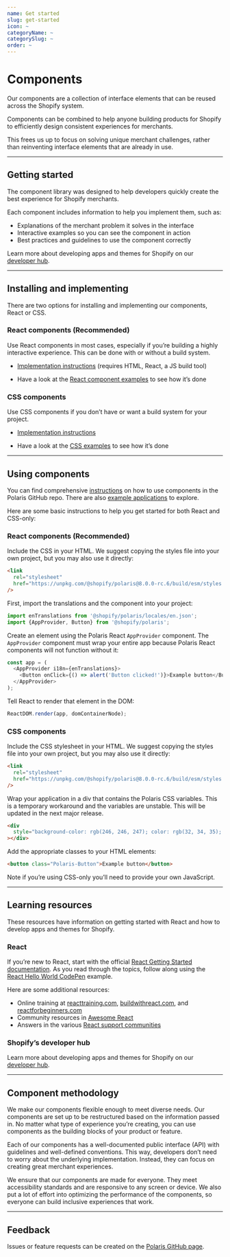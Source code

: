 ```yaml
---
name: Get started
slug: get-started
icon: ~
categoryName: ~
categorySlug: ~
order: ~
---
```


# Components

Our components are a collection of interface elements that can be reused across the Shopify system.

Components can be combined to help anyone building products for Shopify to efficiently design consistent experiences for merchants.

This frees us up to focus on solving unique merchant challenges, rather than reinventing interface elements that are already in use.

---

## Getting started

The component library was designed to help developers quickly create the best experience for Shopify merchants.

Each component includes information to help you implement them, such as:

- Explanations of the merchant problem it solves in the interface
- Interactive examples so you can see the component in action
- Best practices and guidelines to use the component correctly

Learn more about developing apps and themes for Shopify on our [developer hub](https://developers.shopify.com/).

---

## Installing and implementing

There are two options for installing and implementing our components, React or CSS.

### React components (Recommended)

Use React components in most cases, especially if you’re building a highly interactive experience. This can be done with or without a build system.

- [Implementation instructions](https://github.com/Shopify/polaris-react#using-the-react-components) (requires HTML, React, a JS build tool)

- Have a look at the [React component examples](https://github.com/Shopify/polaris-react/tree/main/examples) to see how it’s done

### CSS components

Use CSS components if you don’t have or want a build system for your project.

- [Implementation instructions](https://github.com/Shopify/polaris-react#using-the-css-components)

- Have a look at the [CSS examples](https://github.com/Shopify/polaris-react/tree/main/examples/cdn-styles) to see how it’s done

---

## Using components

You can find comprehensive [instructions](https://github.com/Shopify/polaris-react) on how to use components in the Polaris GitHub repo. There are also [example applications](https://github.com/Shopify/polaris-react/tree/main/examples) to explore.

Here are some basic instructions to help you get started for both React and CSS-only:

### React components (Recommended)

Include the CSS in your HTML. We suggest copying the styles file into your own project, but you may also use it directly:

```html
<link
  rel="stylesheet"
  href="https://unpkg.com/@shopify/polaris@8.0.0-rc.6/build/esm/styles.css"
/>
```

First, import the translations and the component into your project:

```js
import enTranslations from '@shopify/polaris/locales/en.json';
import {AppProvider, Button} from '@shopify/polaris';
```

Create an element using the Polaris React `AppProvider` component. The `AppProvider` component must wrap your entire app because Polaris React components will not function without it:

```js
const app = (
  <AppProvider i18n={enTranslations}>
    <Button onClick={() => alert('Button clicked!')}>Example button</Button>
  </AppProvider>
);
```

Tell React to render that element in the DOM:

```js
ReactDOM.render(app, domContainerNode);
```

### CSS components

Include the CSS stylesheet in your HTML. We suggest copying the styles file into your own project, but you may also use it directly:

```html
<link
  rel="stylesheet"
  href="https://unpkg.com/@shopify/polaris@8.0.0-rc.6/build/esm/styles.css"
/>
```

Wrap your application in a div that contains the Polaris CSS variables. This is a temporary workaround and the variables are unstable. This will be updated in the next major release.

```html
<div
  style="background-color: rgb(246, 246, 247); color: rgb(32, 34, 35); --p-background:rgba(246, 246, 247, 1); --p-background-hovered:rgba(241, 242, 243, 1); --p-background-pressed:rgba(237, 238, 239, 1); --p-background-selected:rgba(237, 238, 239, 1); --p-surface:rgba(255, 255, 255, 1); --p-surface-neutral:rgba(228, 229, 231, 1); --p-surface-neutral-hovered:rgba(219, 221, 223, 1); --p-surface-neutral-pressed:rgba(201, 204, 208, 1); --p-surface-neutral-disabled:rgba(241, 242, 243, 1); --p-surface-neutral-subdued:rgba(246, 246, 247, 1); --p-surface-subdued:rgba(250, 251, 251, 1); --p-surface-disabled:rgba(250, 251, 251, 1); --p-surface-hovered:rgba(246, 246, 247, 1); --p-surface-pressed:rgba(241, 242, 243, 1); --p-surface-depressed:rgba(237, 238, 239, 1); --p-backdrop:rgba(0, 0, 0, 0.5); --p-overlay:rgba(255, 255, 255, 0.5); --p-shadow-from-dim-light:rgba(0, 0, 0, 0.2); --p-shadow-from-ambient-light:rgba(23, 24, 24, 0.05); --p-shadow-from-direct-light:rgba(0, 0, 0, 0.15); --p-hint-from-direct-light:rgba(0, 0, 0, 0.15); --p-surface-search-field:rgba(241, 242, 243, 1); --p-border:rgba(140, 145, 150, 1); --p-border-neutral-subdued:rgba(186, 191, 195, 1); --p-border-hovered:rgba(153, 158, 164, 1); --p-border-disabled:rgba(210, 213, 216, 1); --p-border-subdued:rgba(201, 204, 207, 1); --p-border-depressed:rgba(87, 89, 89, 1); --p-border-shadow:rgba(174, 180, 185, 1); --p-border-shadow-subdued:rgba(186, 191, 196, 1); --p-divider:rgba(225, 227, 229, 1); --p-icon:rgba(92, 95, 98, 1); --p-icon-hovered:rgba(26, 28, 29, 1); --p-icon-pressed:rgba(68, 71, 74, 1); --p-icon-disabled:rgba(186, 190, 195, 1); --p-icon-subdued:rgba(140, 145, 150, 1); --p-text:rgba(32, 34, 35, 1); --p-text-disabled:rgba(140, 145, 150, 1); --p-text-subdued:rgba(109, 113, 117, 1); --p-interactive:rgba(44, 110, 203, 1); --p-interactive-disabled:rgba(189, 193, 204, 1); --p-interactive-hovered:rgba(31, 81, 153, 1); --p-interactive-pressed:rgba(16, 50, 98, 1); --p-focused:rgba(69, 143, 255, 1); --p-surface-selected:rgba(242, 247, 254, 1); --p-surface-selected-hovered:rgba(237, 244, 254, 1); --p-surface-selected-pressed:rgba(229, 239, 253, 1); --p-icon-on-interactive:rgba(255, 255, 255, 1); --p-text-on-interactive:rgba(255, 255, 255, 1); --p-action-secondary:rgba(255, 255, 255, 1); --p-action-secondary-disabled:rgba(255, 255, 255, 1); --p-action-secondary-hovered:rgba(246, 246, 247, 1); --p-action-secondary-pressed:rgba(241, 242, 243, 1); --p-action-secondary-depressed:rgba(109, 113, 117, 1); --p-action-primary:rgba(0, 128, 96, 1); --p-action-primary-disabled:rgba(241, 241, 241, 1); --p-action-primary-hovered:rgba(0, 110, 82, 1); --p-action-primary-pressed:rgba(0, 94, 70, 1); --p-action-primary-depressed:rgba(0, 61, 44, 1); --p-icon-on-primary:rgba(255, 255, 255, 1); --p-text-on-primary:rgba(255, 255, 255, 1); --p-text-primary:rgba(0, 123, 92, 1); --p-text-primary-hovered:rgba(0, 108, 80, 1); --p-text-primary-pressed:rgba(0, 92, 68, 1); --p-surface-primary-selected:rgba(241, 248, 245, 1); --p-surface-primary-selected-hovered:rgba(179, 208, 195, 1); --p-surface-primary-selected-pressed:rgba(162, 188, 176, 1); --p-border-critical:rgba(253, 87, 73, 1); --p-border-critical-subdued:rgba(224, 179, 178, 1); --p-border-critical-disabled:rgba(255, 167, 163, 1); --p-icon-critical:rgba(215, 44, 13, 1); --p-surface-critical:rgba(254, 211, 209, 1); --p-surface-critical-subdued:rgba(255, 244, 244, 1); --p-surface-critical-subdued-hovered:rgba(255, 240, 240, 1); --p-surface-critical-subdued-pressed:rgba(255, 233, 232, 1); --p-surface-critical-subdued-depressed:rgba(254, 188, 185, 1); --p-text-critical:rgba(215, 44, 13, 1); --p-action-critical:rgba(216, 44, 13, 1); --p-action-critical-disabled:rgba(241, 241, 241, 1); --p-action-critical-hovered:rgba(188, 34, 0, 1); --p-action-critical-pressed:rgba(162, 27, 0, 1); --p-action-critical-depressed:rgba(108, 15, 0, 1); --p-icon-on-critical:rgba(255, 255, 255, 1); --p-text-on-critical:rgba(255, 255, 255, 1); --p-interactive-critical:rgba(216, 44, 13, 1); --p-interactive-critical-disabled:rgba(253, 147, 141, 1); --p-interactive-critical-hovered:rgba(205, 41, 12, 1); --p-interactive-critical-pressed:rgba(103, 15, 3, 1); --p-border-warning:rgba(185, 137, 0, 1); --p-border-warning-subdued:rgba(225, 184, 120, 1); --p-icon-warning:rgba(185, 137, 0, 1); --p-surface-warning:rgba(255, 215, 157, 1); --p-surface-warning-subdued:rgba(255, 245, 234, 1); --p-surface-warning-subdued-hovered:rgba(255, 242, 226, 1); --p-surface-warning-subdued-pressed:rgba(255, 235, 211, 1); --p-text-warning:rgba(145, 106, 0, 1); --p-border-highlight:rgba(68, 157, 167, 1); --p-border-highlight-subdued:rgba(152, 198, 205, 1); --p-icon-highlight:rgba(0, 160, 172, 1); --p-surface-highlight:rgba(164, 232, 242, 1); --p-surface-highlight-subdued:rgba(235, 249, 252, 1); --p-surface-highlight-subdued-hovered:rgba(228, 247, 250, 1); --p-surface-highlight-subdued-pressed:rgba(213, 243, 248, 1); --p-text-highlight:rgba(52, 124, 132, 1); --p-border-success:rgba(0, 164, 124, 1); --p-border-success-subdued:rgba(149, 201, 180, 1); --p-icon-success:rgba(0, 127, 95, 1); --p-surface-success:rgba(174, 233, 209, 1); --p-surface-success-subdued:rgba(241, 248, 245, 1); --p-surface-success-subdued-hovered:rgba(236, 246, 241, 1); --p-surface-success-subdued-pressed:rgba(226, 241, 234, 1); --p-text-success:rgba(0, 128, 96, 1); --p-decorative-one-icon:rgba(126, 87, 0, 1); --p-decorative-one-surface:rgba(255, 201, 107, 1); --p-decorative-one-text:rgba(61, 40, 0, 1); --p-decorative-two-icon:rgba(175, 41, 78, 1); --p-decorative-two-surface:rgba(255, 196, 176, 1); --p-decorative-two-text:rgba(73, 11, 28, 1); --p-decorative-three-icon:rgba(0, 109, 65, 1); --p-decorative-three-surface:rgba(146, 230, 181, 1); --p-decorative-three-text:rgba(0, 47, 25, 1); --p-decorative-four-icon:rgba(0, 106, 104, 1); --p-decorative-four-surface:rgba(145, 224, 214, 1); --p-decorative-four-text:rgba(0, 45, 45, 1); --p-decorative-five-icon:rgba(174, 43, 76, 1); --p-decorative-five-surface:rgba(253, 201, 208, 1); --p-decorative-five-text:rgba(79, 14, 31, 1); --p-border-radius-base:0.4rem; --p-border-radius-wide:0.8rem; --p-border-radius-full:50%; --p-card-shadow:0px 0px 5px var(--p-shadow-from-ambient-light), 0px 1px 2px var(--p-shadow-from-direct-light); --p-popover-shadow:-1px 0px 20px var(--p-shadow-from-ambient-light), 0px 1px 5px var(--p-shadow-from-direct-light); --p-modal-shadow:0px 26px 80px var(--p-shadow-from-dim-light), 0px 0px 1px var(--p-shadow-from-dim-light); --p-top-bar-shadow:0 2px 2px -1px var(--p-shadow-from-direct-light); --p-button-drop-shadow:0 1px 0 rgba(0, 0, 0, 0.05); --p-button-inner-shadow:inset 0 -1px 0 rgba(0, 0, 0, 0.2); --p-button-pressed-inner-shadow:inset 0 1px 0 rgba(0, 0, 0, 0.15); --p-override-loading-z-index:514; --p-button-font-weight:500; --p-choice-size:2rem; --p-icon-size:1rem; --p-choice-margin:0.1rem; --p-control-border-width:0.2rem; --p-banner-border-default:inset 0 0.1rem 0 0 var(--p-border-neutral-subdued), inset 0 0 0 0.1rem var(--p-border-neutral-subdued); --p-banner-border-success:inset 0 0.1rem 0 0 var(--p-border-success-subdued), inset 0 0 0 0.1rem var(--p-border-success-subdued); --p-banner-border-highlight:inset 0 0.1rem 0 0 var(--p-border-highlight-subdued), inset 0 0 0 0.1rem var(--p-border-highlight-subdued); --p-banner-border-warning:inset 0 0.1rem 0 0 var(--p-border-warning-subdued), inset 0 0 0 0.1rem var(--p-border-warning-subdued); --p-banner-border-critical:inset 0 0.1rem 0 0 var(--p-border-critical-subdued), inset 0 0 0 0.1rem var(--p-border-critical-subdued);  --p-thin-border-subdued:0.1rem solid var(--p-border-subdued); --p-text-field-spinner-offset:0.2rem; --p-text-field-focus-ring-offset:-0.4rem; --p-text-field-focus-ring-border-radius:0.7rem; --p-button-group-item-spacing:-0.1rem; --p-duration-1-0-0:100ms; --p-duration-1-5-0:150ms; --p-ease-in:cubic-bezier(0.5, 0.1, 1, 1); --p-ease:cubic-bezier(0.4, 0.22, 0.28, 1); --p-range-slider-thumb-size-base:1.6rem; --p-range-slider-thumb-size-active:2.4rem; --p-badge-font-weight:400; --p-frame-offset:0px;"
></div>
```

Add the appropriate classes to your HTML elements:

```html
<button class="Polaris-Button">Example button</button>
```

Note if you’re using CSS-only you’ll need to provide your own JavaScript.

---

## Learning resources

These resources have information on getting started with React and how to develop apps and themes for Shopify.

### React

If you’re new to React, start with the official [React Getting Started documentation](https://facebook.github.io/react/docs/hello-world.html). As you read through the topics, follow along using the [React Hello World CodePen](http://codepen.io/gaearon/pen/ZpvBNJ?editors=0010) example.

Here are some additional resources:

- Online training at [reacttraining.com](https://reacttraining.com/), [buildwithreact.com](http://buildwithreact.com), and [reactforbeginners.com](https://reactforbeginners.com)
- Community resources in [Awesome React](https://github.com/enaqx/awesome-react)
- Answers in the various [React support communities](https://facebook.github.io/react/community/support.html)

### Shopify’s developer hub

Learn more about developing apps and themes for Shopify on our [developer hub](https://developers.shopify.com/).

---

## Component methodology

We make our components flexible enough to meet diverse needs. Our components are set up to be restructured based on the information passed in. No matter what type of experience you’re creating, you can use components as the building blocks of your product or feature.

Each of our components has a well-documented public interface (API) with guidelines and well-defined conventions. This way, developers don’t need to worry about the underlying implementation. Instead, they can focus on creating great merchant experiences.

We ensure that our components are made for everyone. They meet accessibility standards and are responsive to any screen or device. We also put a lot of effort into optimizing the performance of the components, so everyone can build inclusive experiences that work.

---

## Feedback

Issues or feature requests can be created on the [Polaris GitHub page](https://github.com/Shopify/polaris-react/issues).

